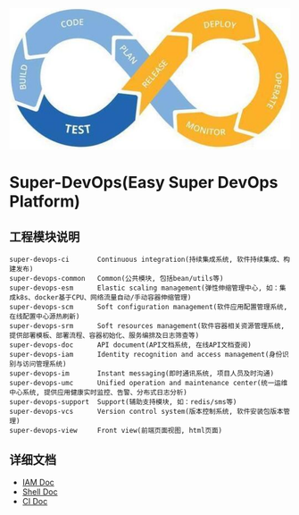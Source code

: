 ![DevSecOps](shots/logo.jpg)
# Super-DevOps(Easy Super DevOps Platform)

## 工程模块说明
    super-devops-ci       Continuous integration(持续集成系统, 软件持续集成、构建发布)
    super-devops-common   Common(公共模块, 包括bean/utils等)
    super-devops-esm      Elastic scaling management(弹性伸缩管理中心, 如：集成k8s、docker基于CPU、网络流量自动/手动容器伸缩管理)
    super-devops-scm      Soft configuration management(软件应用配置管理系统, 在线配置中心源热刷新)
    super-devops-srm      Soft resources management(软件容器相关资源管理系统, 提供部署模板、部署流程、容器初始化、服务编排及日志筛查等)
    super-devops-doc      API document(API文档系统, 在线API文档查阅)
    super-devops-iam      Identity recognition and access management(身份识别与访问管理系统)
    super-devops-im       Instant messaging(即时通讯系统, 项目人员及时沟通)
    super-devops-umc      Unified operation and maintenance center(统一运维中心系统, 提供应用健康实时监控、告警、分布式日志分析)
    super-devops-support  Support(辅助支持模块, 如：redis/sms等)
    super-devops-vcs      Version control system(版本控制系统, 软件安装包版本管理)
    super-devops-view     Front view(前端页面视图, html页面)

## 详细文档
- [IAM Doc](super-devops-iam/README.md)
- [Shell Doc](super-devops-shell/README.md)
- [CI Doc](super-devops-ci/README.md)